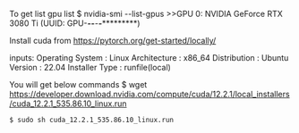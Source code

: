To get list gpu list
    $ nvidia-smi --list-gpus
    >>GPU 0: NVIDIA GeForce RTX 3080 Ti (UUID: GPU-*******-****-****-****-************)

Install cuda from https://pytorch.org/get-started/locally/

inputs:
    Operating System : Linux
    Architecture : x86_64
    Distribution : Ubuntu
    Version : 22.04
    Installer Type : runfile(local)

You will get below commands
    $ wget https://developer.download.nvidia.com/compute/cuda/12.2.1/local_installers/cuda_12.2.1_535.86.10_linux.run

    $ sudo sh cuda_12.2.1_535.86.10_linux.run
